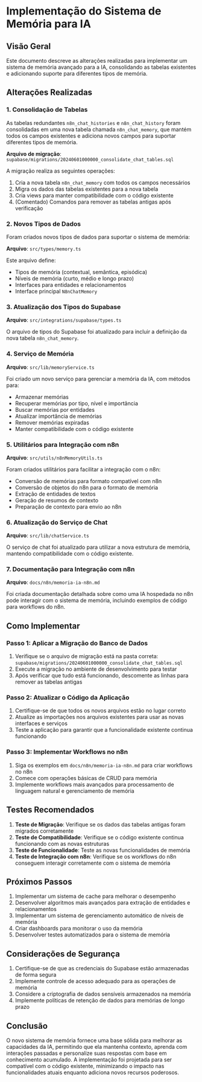 # Implementação do Sistema de Memória para IA

## Visão Geral

Este documento descreve as alterações realizadas para implementar um sistema de memória avançado para a IA, consolidando as tabelas existentes e adicionando suporte para diferentes tipos de memória.

## Alterações Realizadas

### 1. Consolidação de Tabelas

As tabelas redundantes `n8n_chat_histories` e `n8n_chat_history` foram consolidadas em uma nova tabela chamada `n8n_chat_memory`, que mantém todos os campos existentes e adiciona novos campos para suportar diferentes tipos de memória.

**Arquivo de migração**: `supabase/migrations/20240601000000_consolidate_chat_tables.sql`

A migração realiza as seguintes operações:

1. Cria a nova tabela `n8n_chat_memory` com todos os campos necessários
2. Migra os dados das tabelas existentes para a nova tabela
3. Cria views para manter compatibilidade com o código existente
4. (Comentado) Comandos para remover as tabelas antigas após verificação

### 2. Novos Tipos de Dados

Foram criados novos tipos de dados para suportar o sistema de memória:

**Arquivo**: `src/types/memory.ts`

Este arquivo define:

- Tipos de memória (contextual, semântica, episódica)
- Níveis de memória (curto, médio e longo prazo)
- Interfaces para entidades e relacionamentos
- Interface principal `N8nChatMemory`

### 3. Atualização dos Tipos do Supabase

**Arquivo**: `src/integrations/supabase/types.ts`

O arquivo de tipos do Supabase foi atualizado para incluir a definição da nova tabela `n8n_chat_memory`.

### 4. Serviço de Memória

**Arquivo**: `src/lib/memoryService.ts`

Foi criado um novo serviço para gerenciar a memória da IA, com métodos para:

- Armazenar memórias
- Recuperar memórias por tipo, nível e importância
- Buscar memórias por entidades
- Atualizar importância de memórias
- Remover memórias expiradas
- Manter compatibilidade com o código existente

### 5. Utilitários para Integração com n8n

**Arquivo**: `src/utils/n8nMemoryUtils.ts`

Foram criados utilitários para facilitar a integração com o n8n:

- Conversão de memórias para formato compatível com n8n
- Conversão de objetos do n8n para o formato de memória
- Extração de entidades de textos
- Geração de resumos de contexto
- Preparação de contexto para envio ao n8n

### 6. Atualização do Serviço de Chat

**Arquivo**: `src/lib/chatService.ts`

O serviço de chat foi atualizado para utilizar a nova estrutura de memória, mantendo compatibilidade com o código existente.

### 7. Documentação para Integração com n8n

**Arquivo**: `docs/n8n/memoria-ia-n8n.md`

Foi criada documentação detalhada sobre como uma IA hospedada no n8n pode interagir com o sistema de memória, incluindo exemplos de código para workflows do n8n.

## Como Implementar

### Passo 1: Aplicar a Migração do Banco de Dados

1. Verifique se o arquivo de migração está na pasta correta: `supabase/migrations/20240601000000_consolidate_chat_tables.sql`
2. Execute a migração no ambiente de desenvolvimento para testar
3. Após verificar que tudo está funcionando, descomente as linhas para remover as tabelas antigas

### Passo 2: Atualizar o Código da Aplicação

1. Certifique-se de que todos os novos arquivos estão no lugar correto
2. Atualize as importações nos arquivos existentes para usar as novas interfaces e serviços
3. Teste a aplicação para garantir que a funcionalidade existente continua funcionando

### Passo 3: Implementar Workflows no n8n

1. Siga os exemplos em `docs/n8n/memoria-ia-n8n.md` para criar workflows no n8n
2. Comece com operações básicas de CRUD para memória
3. Implemente workflows mais avançados para processamento de linguagem natural e gerenciamento de memória

## Testes Recomendados

1. **Teste de Migração**: Verifique se os dados das tabelas antigas foram migrados corretamente
2. **Teste de Compatibilidade**: Verifique se o código existente continua funcionando com as novas estruturas
3. **Teste de Funcionalidade**: Teste as novas funcionalidades de memória
4. **Teste de Integração com n8n**: Verifique se os workflows do n8n conseguem interagir corretamente com o sistema de memória

## Próximos Passos

1. Implementar um sistema de cache para melhorar o desempenho
2. Desenvolver algoritmos mais avançados para extração de entidades e relacionamentos
3. Implementar um sistema de gerenciamento automático de níveis de memória
4. Criar dashboards para monitorar o uso da memória
5. Desenvolver testes automatizados para o sistema de memória

## Considerações de Segurança

1. Certifique-se de que as credenciais do Supabase estão armazenadas de forma segura
2. Implemente controle de acesso adequado para as operações de memória
3. Considere a criptografia de dados sensíveis armazenados na memória
4. Implemente políticas de retenção de dados para memórias de longo prazo

## Conclusão

O novo sistema de memória fornece uma base sólida para melhorar as capacidades da IA, permitindo que ela mantenha contexto, aprenda com interações passadas e personalize suas respostas com base em conhecimento acumulado. A implementação foi projetada para ser compatível com o código existente, minimizando o impacto nas funcionalidades atuais enquanto adiciona novos recursos poderosos.
